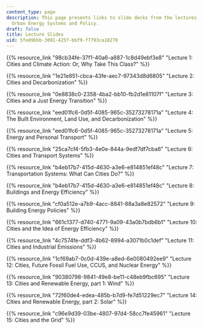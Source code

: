 ```yaml
---
content_type: page
description: This page presents links to slide decks from the lectures for 11.165
  Urban Energy Systems and Policy.
draft: false
title: Lecture Slides
uid: 5fed9bbb-3091-425f-bbf9-f7793ca18270
---
```

{{% resource_link "98cb34fe-37f1-40a6-a887-1c8d49ebf3e8" "Lecture 1: Cities and Climate Action: Or, Why Take This Class?" %}}

{{% resource_link "1e21e851-cbca-43fe-aec7-97343d8d6805" "Lecture 2: Cities and Decarbonization" %}}

{{% resource_link "0e8838c0-2358-4ba2-bb10-fb2d1e81107f" "Lecture 3: Cities and a Just Energy Transition" %}}

{{% resource_link "eed01fc6-0d5f-4085-965c-35273278171a" "Lecture 4: The Built Environment, Land Use, and Decarbonization" %}}

{{% resource_link "eed01fc6-0d5f-4085-965c-35273278171a" "Lecture 5: Energy and Personal Transport" %}}

{{% resource_link "25ca7cf4-5fb3-4e0e-844a-9edf7df7cba6" "Lecture 6: Cities and Transport Systems" %}}

{{% resource_link "b4eb17b7-415d-4630-a3e6-e814851ef48c" "Lecture 7: Transportation Systems: What Can Cities Do?" %}}

{{% resource_link "b4eb17b7-415d-4630-a3e6-e814851ef48c" "Lecture 8: Buildings and Energy Efficiency" %}}

{{% resource_link "cf0a512e-a7b9-4acc-8841-88a3a8e82572" "Lecture 9: Building Energy Policies" %}}

{{% resource_link "661c1377-d740-4771-9a09-43a0b7bdb6b1" "Lecture 10: Cities and the Idea of Energy Efficiency" %}}

{{% resource_link "4c7574fe-ddf3-4b62-8994-a3071b0c1def" "Lecture 11: Cities and Industrial Emissions" %}}

{{% resource_link "1cf69ab7-0c0d-439e-a8ed-6e0080492ee9" "Lecture 12: Cities, Future Fossil Fuel Use, CCUS, and Nuclear Energy" %}}

{{% resource_link "90380798-9841-49e8-be11-c48eb9fbc695" "Lecture 13: Cities and Renewable Energy, part 1: Wind" %}}

{{% resource_link "72f60de4-edea-485b-b7d9-fe7d51229ec7" "Lecture 14: Cities and Renewable Energy, part 2: Solar" %}}

{{% resource_link "c96e9d39-03be-4807-97d4-58cc7fe45961" "Lecture 15: Cities and the Grid" %}}